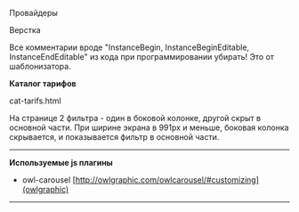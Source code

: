 Провайдеры

Верстка

Все комментарии вроде "InstanceBegin, InstanceBeginEditable, InstanceEndEditable" из кода при программировании убирать! Это от шаблонизатора.


**Каталог тарифов**

cat-tarifs.html

На странице 2 фильтра - один в боковой колонке, другой скрыт в основной части. При ширине экрана в 991px и меньше, боковая колонка скрывается, и показывается фильтр в основной части.

---------------------------------------------------------
__Используемые js плагины__
* owl-carousel [http://owlgraphic.com/owlcarousel/#customizing](owlgraphic)
---------------------------------------------------------
